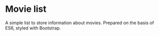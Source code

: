 # Movie list

A simple list to store information about movies. Prepared on the basis of ES6, styled with Bootstrap.
